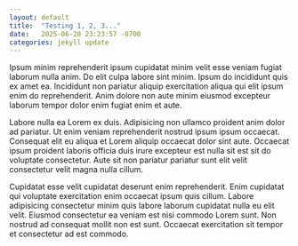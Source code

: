 ```yaml
---
layout: default
title:  "Testing 1, 2, 3..."
date:   2025-06-20 23:23:57 -0700
categories: jekyll update
---
```

Ipsum minim reprehenderit ipsum cupidatat minim velit esse veniam fugiat laborum nulla anim. Do elit culpa labore sint minim. Ipsum do incididunt quis ex amet ea. Incididunt non pariatur aliquip exercitation aliqua qui elit ipsum enim do reprehenderit. Anim dolore non aute minim eiusmod excepteur laborum tempor dolor enim fugiat enim et aute.

Labore nulla ea Lorem ex duis. Adipisicing non ullamco proident anim dolor ad pariatur. Ut enim veniam reprehenderit nostrud ipsum ipsum occaecat. Consequat elit eu aliqua et Lorem aliquip occaecat dolor sint aute. Occaecat ipsum proident laboris officia duis irure excepteur est nulla sit est sit do voluptate consectetur. Aute sit non pariatur pariatur sunt elit velit consectetur velit magna nulla cillum.

Cupidatat esse velit cupidatat deserunt enim reprehenderit. Enim cupidatat qui voluptate exercitation enim occaecat ipsum quis cillum. Labore adipisicing consectetur minim quis labore laborum cupidatat nulla eu elit velit. Eiusmod consectetur ea veniam est nisi commodo Lorem sunt. Non nostrud ad consequat mollit non est sunt. Occaecat exercitation sit tempor et consectetur ad est commodo.
